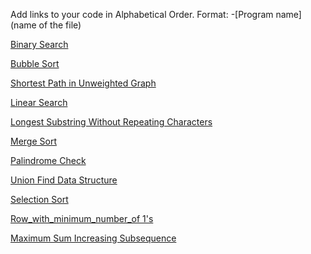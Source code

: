 Add links to your code in Alphabetical Order.
Format: -[Program name](name of the file)

[Binary Search](binarySearch.py)

[Bubble Sort](bubbleSort.py)

[Shortest Path in Unweighted Graph](shortest_path_unweighted.py)  

[Linear Search](LinearSearch.py)

[Longest Substring Without Repeating Characters](lengthOfLongestSubstring.py)

[Merge Sort](MergeSort.py)

[Palindrome Check](palindrome_check.py)

[Union Find Data Structure](ufds.py)

[Selection Sort](selectionSort.py)

[Row_with_minimum_number_of 1's](Row_with_minimum_number_of_1's.py)

[Maximum Sum Increasing Subsequence](MaximumSumIncreasingSubsequence.py)
